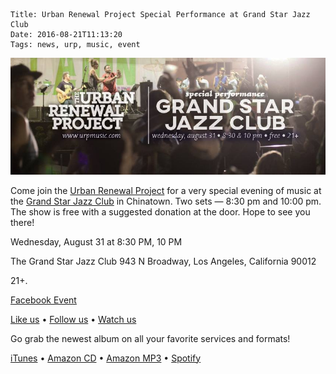     Title: Urban Renewal Project Special Performance at Grand Star Jazz Club
    Date: 2016-08-21T11:13:20
    Tags: news, urp, music, event

<img src="/img/blog/2016/08/21/urban-renewal-project-special-performance-at-grand-star-jazz-club/urban-renewal-project-special-performance-at-grand-star-jazz-club-banner.jpg"
     alt="Urban Renewal Project Special Performance at Grand Star Jazz Club"
     class="img-urp-banner">

<!-- more -->

Come join the [Urban Renewal Project] for a very special evening of music at the
[Grand Star Jazz Club] in Chinatown. Two sets — 8:30 pm and 10:00 pm. The show
is free with a suggested donation at the door. Hope to see you there!

Wednesday, August 31 at 8:30 PM, 10 PM

The Grand Star Jazz Club
943 N Broadway, Los Angeles, California 90012

21+. 

[Grand Star Jazz Club]: http://www.grandstarjazzclub.com/

[Facebook Event]

[Like us] • [Follow us] • [Watch us]

Go grab the newest album on all your favorite services and formats!

[iTunes] • [Amazon CD] • [Amazon MP3] • [Spotify]

[Urban Renewal Project]: http://urpmusic.com
[Facebook Event]: https://www.facebook.com/events/538859626325138/
[Like us]: http://www.fb.com/urpmusic
[Follow us]: http://www.twitter.com/urpmusic
[Watch us]: http://www.youtube.com/urpmusic
[iTunes]: https://itunes.apple.com/us/album/local-legend/id910942147
[Amazon CD]: http://www.amazon.com/Local-Legend-Urban-Renewal-Project/dp/B00N9T391G
[Amazon MP3]: http://www.amazon.com/Local-Legend-Urban-Renewal-Project/dp/B00MWSOD6A
[Spotify]: https://play.spotify.com/album/6RtF0ZRBGIaqVC9imEo1BR
